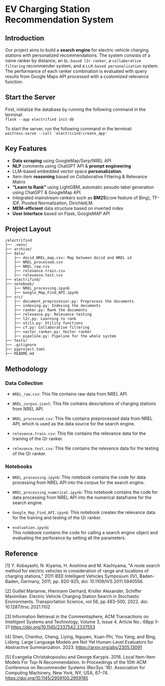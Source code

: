 # EV Charging Station Recommendation System

## Introduction
Our project aims to build a **search engine** for electric vehicle charging stations with personalized recommendations. The system consists of a naive ranker by distance, an ``DL-based l2r ranker``, a ``collaborative filtering`` recommender system, and a ``LLM-based personalization`` system. The performance of each ranker combination is evaluated with query results from Google Maps API processed with a customized relevance function. 

## Start the Server
First, initialize the database by running the following command in the terminal:  
```flask --app electrifind init-db```

To start the server, run the following command in the terminal:  
```waitress-serve --call 'electricind:create_app'```

## Key Features

- **Data scraping** using GoogleMap/Serp/NREL API
- **NLP** comments using ChatGPT API & **prompt engineering**
- LLM-based embedded vector space **personalization**.
- Item-item **reasoning** based on Collaborative Filtering & Relevance Matrix
- **“Learn to Rank”** using LightGBM, automatic pesudo-label generation using ChatGPT & GoogleMap API.
- Integrated mainstream rankers such as **BM25**(core feature of Bing), TF-IDF, Pivoted Normalization, DirichletLM.
- **MEM-efficient** data structure based on inverted index
- **User Interface** based on Flask, GoogleMAP API

## Project Layout
```
/electrifind
├── .venv/
├── archive/
├── data/
│   ├── docid_NREL_map.csv: Map between docid and NREL id
│   ├── NREL_processed.csv
│   ├── NREL_raw.csv
│   ├── relevance.train.csv
│   ├── relevance.test.csv
├── electrifind/
├── notebook/
│   ├── NREL_processing.ipynb
│   ├── Google_Map_Find_API.ipynb
├── src/
│   ├── document_preprocessor.py: Preprocess the documents
│   ├── indexing.py: Indexing the documents
│   ├── ranker.py: Rank the documents
│   ├── relevance.py: Relevance testing
│   ├── l2r.py: Learning to rank
│   ├── utils.py: Utility functions
│   ├── cf.py: Collaborative filtering
│   ├── vector_ranker.py: Vector ranker
│   ├── pipeline.py: Pipeline for the whole system
├── tests/
├── .gitignore
├── pyproject.toml
├── README.md
```

## Methodology

### Data Collection

- `NREL_raw.csv`:
This file contains raw data from NREL API.  

- `NREL_corpus.jsonl`:
This file contains descriptions of charging stations from NREL API. 

- `NREL_processed.csv`:
This file contains preprocessed data from NREL API, which is used as the data source for the search engine.  

- `relevance.train.csv`:
This file contains the relevance data for the training of the l2r ranker.

- `relevance.test.csv`:
This file contains the relevance data for the testing of the l2r ranker.

### Notebooks

- `NREL_processing.ipynb`:
This notebook contains the code for data processing from NREL API into the corpus for the search engine. 

- `NREL_processing_numerical.ipynb`:
This notebook contains the code for data processing from NREL API into the numerical dataframe for the search engine.

- `Google_Map_Find_API.ipynb`:
This notebook creates the relevance data for the training and testing of the l2r ranker.

- `evaluation.ipynb`:  
This notebook contains the code for calling a search engine object and evaluating the perforance by setting all the parameters. 

## Reference

[1] Y. Kobayashi, N. Kiyama, H. Aoshima and M. Kashiyama, "A route search method for electric vehicles in consideration of range and locations of charging stations," 2011 IEEE Intelligent Vehicles Symposium (IV), Baden-Baden, Germany, 2011, pp. 920-925, doi: 10.1109/IVS.2011.5940556.

[2] Guillet Marianne, Hiermann Gerhard, Kroller Alexander, Schiffer Maximilian. Electric Vehicle Charging Station Search in Stochastic Environments. Transportation Science, vol 56, pp 483-500, 2022.  doi: 10.1287/trsc.2021.1102

[3] Information Retrieval in the Commentsphere, ACM Transactions on Intelligent Systems and Technology, Volume 3, Issue 4, Article No.: 68pp 1–21
https://doi.org/10.1145/2337542.2337553

[4] Shen, Chenhui, Cheng, Liying, Nguyen, Xuan-Phi, You Yang, and Bing, Lidong. Large Language Models are Not Yet Human-Level Evaluators for Abstractive Summarization. 2023. https://arxiv.org/abs/2305.13091

[5] Evangelia Christakopoulou and George Karypis. 2016. Local Item-Item Models For Top-N Recommendation. In Proceedings of the 10th ACM Conference on Recommender Systems (RecSys '16). Association for Computing Machinery, New York, NY, USA, 67–74. https://doi.org/10.1145/2959100.2959185

